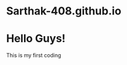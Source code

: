 # Sarthak-408.github.io
<html>
  <body>
    <h1>Hello Guys!</h1>
    <p>This is my first coding</p>
    </body
    </html>
